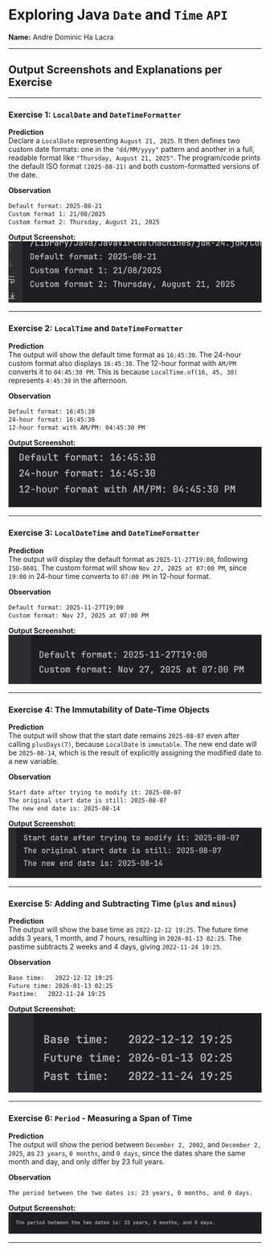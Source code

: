 # Exploring Java `Date` and `Time` `API`

**Name:** Andre Dominic Ha Lacra

---

## Output Screenshots and Explanations per Exercise

---

### Exercise 1: `LocalDate` and `DateTimeFormatter`

**Prediction**  
Declare a `LocalDate` representing `August 21, 2025`. It then defines two custom date formats: one in the `"dd/MM/yyyy"` pattern and another in a full, readable format like `"Thursday, August 21, 2025"`. The program/code prints the default ISO format `(2025-08-21)` and both custom-formatted versions of the date.

**Observation**  
```
Default format: 2025-08-21
Custom format 1: 21/08/2025
Custom format 2: Thursday, August 21, 2025
```

**Output Screenshot:**  
![Screenshot 1](output-screenshots/JC-Exploring-JavaDateTime-screenshot-1.png)

---

### Exercise 2: `LocalTime` and `DateTimeFormatter`

**Prediction**  
The output will show the default time format as `16:45:30`. The 24-hour custom format also displays `16:45:30`. The 12-hour format with `AM/PM` converts it to `04:45:30 PM`. This is because `LocalTime.of(16, 45, 30)` represents `4:45:30` in the afternoon.

**Observation**  
```
Default format: 16:45:30
24-hour format: 16:45:30
12-hour format with AM/PM: 04:45:30 PM
```

**Output Screenshot:**  
![Screenshot 2](output-screenshots/JC-Exploring-JavaDateTime-screenshot-2.png)

---

### Exercise 3: `LocalDateTime` and `DateTimeFormatter`

**Prediction**  
The output will display the default format as `2025-11-27T19:00`, following `ISO-8601`. The custom format will show `Nov 27, 2025 at 07:00 PM`, since `19:00` in 24-hour time converts to `07:00 PM` in 12-hour format.

**Observation**  
```
Default format: 2025-11-27T19:00
Custom format: Nov 27, 2025 at 07:00 PM
```

**Output Screenshot:**  
![Screenshot 3](output-screenshots/JC-Exploring-JavaDateTime-screenshot-3.png)

---

### Exercise 4: The Immutability of Date-Time Objects

**Prediction**  
The output will show that the start date remains `2025-08-07` even after calling `plusDays(7)`, because `LocalDate` is `immutable`. The new end date will be `2025-08-14`, which is the result of explicitly assigning the modified date to a new variable.

**Observation**  
```
Start date after trying to modify it: 2025-08-07
The original start date is still: 2025-08-07
The new end date is: 2025-08-14
```

**Output Screenshot:**  
![Screenshot 4](output-screenshots/JC-Exploring-JavaDateTime-screenshot-4.png)

---

### Exercise 5: Adding and Subtracting Time (`plus` and `minus`)

**Prediction**  
The output will show the base time as `2022-12-12 19:25`. The future time adds 3 years, 1 month, and 7 hours, resulting in `2026-01-13 02:25`. The pastime subtracts 2 weeks and 4 days, giving `2022-11-24 19:25`.

**Observation**  
```
Base time:   2022-12-12 19:25
Future time: 2026-01-13 02:25
Pastime:   2022-11-24 19:25
```

**Output Screenshot:**  
![Screenshot 5](output-screenshots/JC-Exploring-JavaDateTime-screenshot-5.png)

---

### Exercise 6: `Period` - Measuring a Span of Time

**Prediction**  
The output will show the period between `December 2, 2002`, and `December 2, 2025`, as `23 years`, `0 months`, and `0 days`, since the dates share the same month and day, and only differ by 23 full years.

**Observation**  
```
The period between the two dates is: 23 years, 0 months, and 0 days.
```

**Output Screenshot:**  
![Screenshot 6](output-screenshots/JC-Exploring-JavaDateTime-screenshot-6.png)

---
